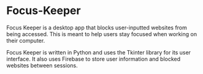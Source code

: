 # Focus-Keeper
Focus Keeper is a desktop app that blocks user-inputted websites from being accessed. This is meant to help users stay focused when working on their computer.  

Focus Keeper is written in Python and uses the Tkinter library for its user interface. It also uses Firebase to store user information and blocked websites between sessions.
